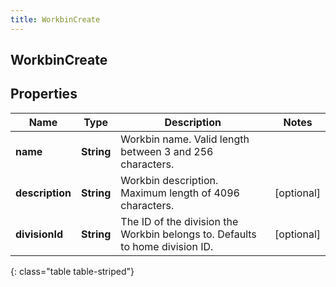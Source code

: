 ```yaml
---
title: WorkbinCreate
---
```

## WorkbinCreate


## Properties

| Name | Type | Description | Notes |
| ------------ | ------------- | ------------- | ------------- |
| **name** | <!----><!---->**String**<!----> | Workbin name. Valid length between 3 and 256 characters. |  |
| **description** | <!----><!---->**String**<!----> | Workbin description. Maximum length of 4096 characters. |  [optional] |
| **divisionId** | <!----><!---->**String**<!----> | The ID of the division the Workbin belongs to. Defaults to home division ID. |  [optional] |
{: class="table table-striped"}



